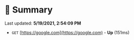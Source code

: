 # 📖 Summary
Last updated: **5/19/2021, 2:54:09 PM**

- `GET` [https://google.com](https://google.com) - **Up** (151ms)
